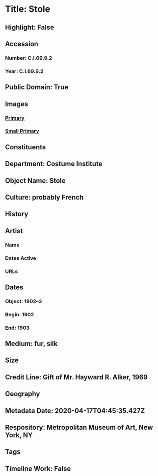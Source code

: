 # Title: Stole
## Highlight: False
## Accession
### Number: C.I.69.9.2
### Year: C.I.69.9.2
## Public Domain: True
## Images
### [Primary](https://images.metmuseum.org/CRDImages/ci/original/CI69.9.2.jpg)
### [Small Primary](https://images.metmuseum.org/CRDImages/ci/web-large/CI69.9.2.jpg)
## Constituents
## Department: Costume Institute
## Object Name: Stole
## Culture: probably French
## History
## Artist
### Name
### Dates Active
### URLs
## Dates
### Object: 1902–3
### Begin: 1902
### End: 1903
## Medium: fur, silk
## Size
## Credit Line: Gift of Mr. Hayward R. Alker, 1969
## Geography
## Metadata Date: 2020-04-17T04:45:35.427Z
## Respository: Metropolitan Museum of Art, New York, NY
## Tags
## Timeline Work: False